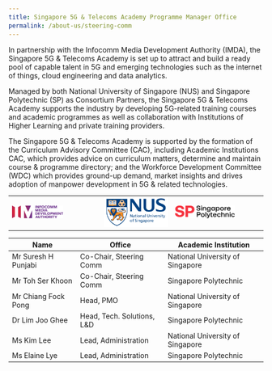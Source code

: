 ```yaml
---
title: Singapore 5G & Telecoms Academy Programme Manager Office
permalink: /about-us/steering-comm
---
```

In partnership with the Infocomm Media Development Authority (IMDA), the Singapore 5G & Telecoms Academy is set up to attract and build a ready pool of capable talent in 5G and emerging technologies such as the internet of things, cloud engineering and data analytics.

Managed by both National University of Singapore (NUS) and Singapore Polytechnic (SP) as Consortium Partners, the Singapore 5G & Telecoms Academy supports the industry by developing 5G-related training courses and academic programmes as well as collaboration with Institutions of Higher Learning and private training providers.

The Singapore 5G & Telecoms Academy is supported by the formation of the Curriculum Advisory 
Committee (CAC), including Academic Institutions CAC, which provides advice on curriculum matters, determine and maintain course & programme directory; and the Workforce Development Committee (WDC) which provides ground-up demand, market insights and drives adoption of manpower development in 5G & related technologies.




|  |  |    | 
| -------- | -------- | -------- | 
|<img  src="/images/banners-and-logos/IMDA%20Logo.png" alt="IMDA"  style="width: 60%; height: 60%">| <img src="/images/banners-and-logos/NUS%20Logo.png" alt="NUS"  style="width: 100%; height: 100%"> |<img  src="/images/banners-and-logos/SP%20Logo.png" alt = "SP" style="width: 70%; height: 70%"> |




| Name | Office| Academic Institution |
| -------- | -------- | -------- |
| Mr Suresh H Punjabi   | Co-Chair, Steering Comm    | National University of Singapore |
| Mr Toh Ser Khoon  | Co-Chair, Steering Comm    | Singapore Polytechnic |
|Mr Chiang Fock Pong   | Head, PMO | National University of Singapore |
| Dr Lim Joo Ghee | Head, Tech. Solutions, L&D  | Singapore Polytechnic |
| Ms Kim Lee | Lead, Administration  | National University of Singapore |
|Ms Elaine Lye | Lead, Administration |Singapore Polytechnic |

